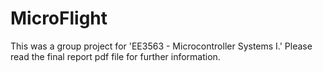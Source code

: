# MicroFlight
This was a group project for 'EE3563 - Microcontroller Systems I.' Please read the final report pdf file for further information.
